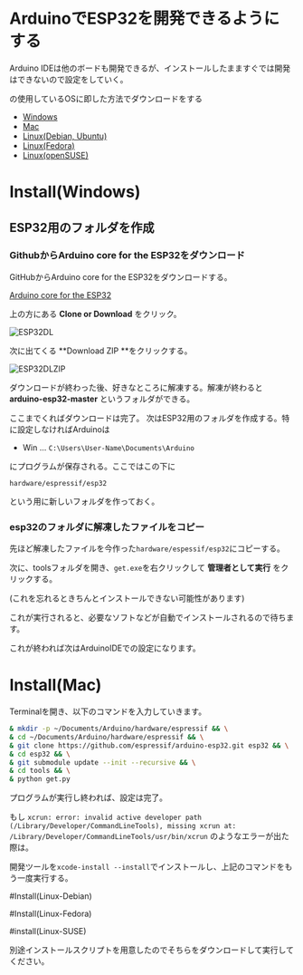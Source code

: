 # ArduinoでESP32を開発できるようにする

Arduino IDEは他のボードも開発できるが、インストールしたまますぐでは開発はできないので設定をしていく。

の使用しているOSに即した方法でダウンロードをする

- [Windows](#Install(Windows))
- [Mac](#Install(Mac))
- [Linux(Debian, Ubuntu)](#Install(Linux-Debian))
- [Linux(Fedora)](#Install(Linux-Fedora))
- [Linux(openSUSE)](#install(Linux-SUSE))


# Install(Windows)
## ESP32用のフォルダを作成

### GithubからArduino core for the ESP32をダウンロード

GitHubからArduino core for the ESP32をダウンロードする。

[Arduino core for the ESP32](https://github.com/espressif/arduino-esp32)

上の方にある **Clone or Download** をクリック。

![ESP32DL](../pic/ESP_dl.jpeg)

次に出てくる **Download ZIP **をクリックする。

![ESP32DLZIP](../pic/dl_zip.jpeg)

ダウンロードが終わった後、好きなところに解凍する。解凍が終わると **arduino-esp32-master** というフォルダができる。

ここまでくればダウンロードは完了。
次はESP32用のフォルダを作成する。特に設定しなければArduinoは

- Win ... `C:\Users\User-Name\Documents\Arduino`

にプログラムが保存される。ここではこの下に

``` 
hardware/espressif/esp32
```

という用に新しいフォルダを作っておく。

### esp32のフォルダに解凍したファイルをコピー

先ほど解凍したファイルを今作った`hardware/espessif/esp32`にコピーする。

次に、toolsフォルダを開き、`get.exe`を右クリックして **管理者として実行** をクリックする。

(これを忘れるときちんとインストールできない可能性があります)

これが実行されると、必要なソフトなどが自動でインストールされるので待ちます。

これが終われば次はArduinoIDEでの設定になります。

# Install(Mac)
Terminalを開き、以下のコマンドを入力していきます。

```install.sh
& mkdir -p ~/Documents/Arduino/hardware/espressif && \
& cd ~/Documents/Arduino/hardware/espressif && \
& git clone https://github.com/espressif/arduino-esp32.git esp32 && \
& cd esp32 && \
& git submodule update --init --recursive && \
& cd tools && \
& python get.py
```

プログラムが実行し終われば、設定は完了。

もし `xcrun: error: invalid active developer path (/Library/Developer/CommandLineTools), missing xcrun at: /Library/Developer/CommandLineTools/usr/bin/xcrun` のようなエラーが出た際は。

開発ツールを`xcode-install --install`でインストールし、上記のコマンドをもう一度実行する。


#Install(Linux-Debian)

#Install(Linux-Fedora)

#install(Linux-SUSE)

別途インストールスクリプトを用意したのでそちらをダウンロードして実行してください。



